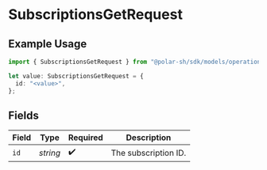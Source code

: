 # SubscriptionsGetRequest

## Example Usage

```typescript
import { SubscriptionsGetRequest } from "@polar-sh/sdk/models/operations/subscriptionsget.js";

let value: SubscriptionsGetRequest = {
  id: "<value>",
};
```

## Fields

| Field                | Type                 | Required             | Description          |
| -------------------- | -------------------- | -------------------- | -------------------- |
| `id`                 | *string*             | :heavy_check_mark:   | The subscription ID. |
